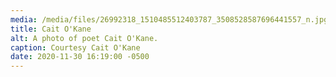```yaml
---
media: /media/files/26992318_1510485512403787_3508528587696441557_n.jpg
title: Cait O'Kane
alt: A photo of poet Cait O'Kane.
caption: Courtesy Cait O'Kane
date: 2020-11-30 16:19:00 -0500
---
```

